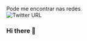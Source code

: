 Pode me encontrar nas redes<br>
<img alt="Twitter URL" src="https://img.shields.io/twitter/url?style=social&url=http%3A%2F%2Fwww.twitter.com%2F_ygor_">

### Hi there 👋

<!--
**ygorfranca/ygorfranca** is a ✨ _special_ ✨ repository because its `README.md` (this file) appears on your GitHub profile.

Here are some ideas to get you started:

- 🔭 I’m currently working on ...
- 🌱 I’m currently learning ...
- 👯 I’m looking to collaborate on ...
- 🤔 I’m looking for help with ...
- 💬 Ask me about ...
- 📫 How to reach me: ...
- 😄 Pronouns: ...
- ⚡ Fun fact: ...
-->
